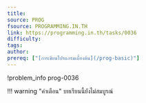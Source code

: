 ```yaml
---
title: 
source: PROG
fsource: PROGRAMMING.IN.TH
link: https://programming.in.th/tasks/0036
difficulty: 
tags: 
author: 
prereq: ["[การเขียนโปรแกรมเบื้องต้น](/prog-basic)"]
---
```


!problem_info prog-0036

!!! warning "คำเตือน"
    บทเรียนนี้ยังไม่สมบูรณ์
